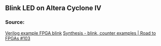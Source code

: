 ## Blink LED on Altera Cyclone IV
### Source:
[Verilog example FPGA blink](http://electronoobs.com/eng_circuitos_tut23_blink.php)
[Synthesis - blink, counter examples | Road to FPGAs #103​](https://youtu.be/xzUph-a_HaY)
